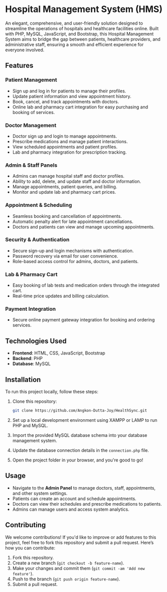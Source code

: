 # Hospital Management System (HMS)

An elegant, comprehensive, and user-friendly solution designed to streamline the operations of hospitals and healthcare facilities online. Built with PHP, MySQL, JavaScript, and Bootstrap, this Hospital Management System aims to bridge the gap between patients, healthcare providers, and administrative staff, ensuring a smooth and efficient experience for everyone involved.

## Features

### **Patient Management**
- Sign up and log in for patients to manage their profiles.
- Update patient information and view appointment history.
- Book, cancel, and track appointments with doctors.
- Online lab and pharmacy cart integration for easy purchasing and booking of services.

### **Doctor Management**
- Doctor sign up and login to manage appointments.
- Prescribe medications and manage patient interactions.
- View scheduled appointments and patient profiles.
- Lab and pharmacy integration for prescription tracking.

### **Admin & Staff Panels**
- Admins can manage hospital staff and doctor profiles.
- Ability to add, delete, and update staff and doctor information.
- Manage appointments, patient queries, and billing.
- Monitor and update lab and pharmacy cart prices.

### **Appointment & Scheduling**
- Seamless booking and cancellation of appointments.
- Automatic penalty alert for late appointment cancellations.
- Doctors and patients can view and manage upcoming appointments.

### **Security & Authentication**
- Secure sign-up and login mechanisms with authentication.
- Password recovery via email for user convenience.
- Role-based access control for admins, doctors, and patients.

### **Lab & Pharmacy Cart**
- Easy booking of lab tests and medication orders through the integrated cart.
- Real-time price updates and billing calculation.

### **Payment Integration**
- Secure online payment gateway integration for booking and ordering services.

## Technologies Used
- **Frontend**: HTML, CSS, JavaScript, Bootstrap
- **Backend**: PHP
- **Database**: MySQL

## Installation

To run this project locally, follow these steps:

1. Clone this repository:

   ```bash
   git clone https://github.com/Angkon-Dutta-Joy/HealthSync.git
   ```

2. Set up a local development environment using XAMPP or LAMP to run PHP and MySQL.

3. Import the provided MySQL database schema into your database management system.

4. Update the database connection details in the `connection.php` file.

5. Open the project folder in your browser, and you're good to go!

## Usage

- Navigate to the **Admin Panel** to manage doctors, staff, appointments, and other system settings.
- Patients can create an account and schedule appointments.
- Doctors can view their schedules and prescribe medications to patients.
- Admins can manage users and access system analytics.



## Contributing

We welcome contributions! If you'd like to improve or add features to this project, feel free to fork this repository and submit a pull request. Here’s how you can contribute:

1. Fork this repository.
2. Create a new branch (`git checkout -b feature-name`).
3. Make your changes and commit them (`git commit -am 'Add new feature'`).
4. Push to the branch (`git push origin feature-name`).
5. Submit a pull request.

